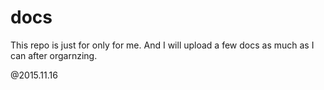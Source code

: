 # docs
This repo is just for only for me. And I will upload a few docs as much as I can after orgarnzing.

@2015.11.16 
